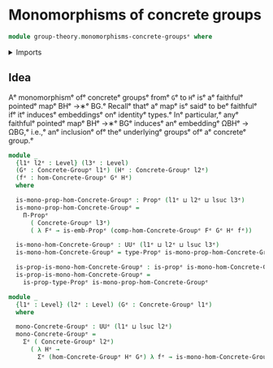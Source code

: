# Monomorphisms of concrete groups

```agda
module group-theory.monomorphisms-concrete-groupsᵉ where
```

<details><summary>Imports</summary>

```agda
open import foundation.dependent-pair-typesᵉ
open import foundation.embeddingsᵉ
open import foundation.propositionsᵉ
open import foundation.universe-levelsᵉ

open import group-theory.concrete-groupsᵉ
open import group-theory.homomorphisms-concrete-groupsᵉ
```

</details>

## Idea

Aᵉ monomorphismᵉ ofᵉ concreteᵉ groupsᵉ fromᵉ `G`ᵉ to `H`ᵉ isᵉ aᵉ faithfulᵉ pointedᵉ mapᵉ BHᵉ
→∗ᵉ BG.ᵉ Recallᵉ thatᵉ aᵉ mapᵉ isᵉ saidᵉ to beᵉ faithfulᵉ ifᵉ itᵉ inducesᵉ embeddingsᵉ onᵉ
identityᵉ types.ᵉ Inᵉ particular,ᵉ anyᵉ faithfulᵉ pointedᵉ mapᵉ BHᵉ →∗ᵉ BGᵉ inducesᵉ anᵉ
embeddingᵉ ΩBHᵉ → ΩBG,ᵉ i.e.,ᵉ anᵉ inclusionᵉ ofᵉ theᵉ underlyingᵉ groupsᵉ ofᵉ aᵉ concreteᵉ
group.ᵉ

```agda
module _
  {l1ᵉ l2ᵉ : Level} (l3ᵉ : Level)
  (Gᵉ : Concrete-Groupᵉ l1ᵉ) (Hᵉ : Concrete-Groupᵉ l2ᵉ)
  (fᵉ : hom-Concrete-Groupᵉ Gᵉ Hᵉ)
  where

  is-mono-prop-hom-Concrete-Groupᵉ : Propᵉ (l1ᵉ ⊔ l2ᵉ ⊔ lsuc l3ᵉ)
  is-mono-prop-hom-Concrete-Groupᵉ =
    Π-Propᵉ
      ( Concrete-Groupᵉ l3ᵉ)
      ( λ Fᵉ → is-emb-Propᵉ (comp-hom-Concrete-Groupᵉ Fᵉ Gᵉ Hᵉ fᵉ))

  is-mono-hom-Concrete-Groupᵉ : UUᵉ (l1ᵉ ⊔ l2ᵉ ⊔ lsuc l3ᵉ)
  is-mono-hom-Concrete-Groupᵉ = type-Propᵉ is-mono-prop-hom-Concrete-Groupᵉ

  is-prop-is-mono-hom-Concrete-Groupᵉ : is-propᵉ is-mono-hom-Concrete-Groupᵉ
  is-prop-is-mono-hom-Concrete-Groupᵉ =
    is-prop-type-Propᵉ is-mono-prop-hom-Concrete-Groupᵉ

module _
  {l1ᵉ : Level} (l2ᵉ : Level) (Gᵉ : Concrete-Groupᵉ l1ᵉ)
  where

  mono-Concrete-Groupᵉ : UUᵉ (l1ᵉ ⊔ lsuc l2ᵉ)
  mono-Concrete-Groupᵉ =
    Σᵉ ( Concrete-Groupᵉ l2ᵉ)
      ( λ Hᵉ →
        Σᵉ (hom-Concrete-Groupᵉ Hᵉ Gᵉ) λ fᵉ → is-mono-hom-Concrete-Groupᵉ l2ᵉ Hᵉ Gᵉ fᵉ)
```